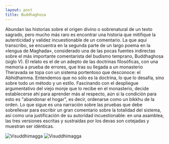 ```yaml
---
layout: post
title: Buddhaghoṣa
---
```


Abundan las historias sobre el origen divino o sobrenatural de un texto sagrado, pero mucho más raro es encontrar una historia que mitifique la autenticidad y validez incuestionable de un comentario. La que aquí transcribo, se encuentra en la segunda parte de un largo poema en la «lengua de Maghada», considerado una de las pocas fuentes indirectas sobre el más importante comentarista del budismo temprano, Buddhaghoṣa (siglo V). El relato es el de un adepto de las doctrinas filosóficas, con una memoria a prueba de errores, que tras su llegada a un monasterio Theravada se topa con un sistema portentoso que desconoce: el Abhidhamma. Entendemos que no sólo es la doctrina, lo que lo desafía, sino sobre todo un método y un estilo. Fascinando con el despliegue argumentativo del viejo monje que lo recibe en el monasterio, decide establecerse ahí para aprender más al respecto, aún si la condición para esto es "abandonar el hogar", es decir, ordenarse como un bikkhu de la orden. Lo que sigue es una narración sobre las pruebas que debe sobrellevar para escribir un gran comentario sobre la totalidad del sistema, así como una justificación de su autoridad incuestionable: en una asamblea, las tres versiones escritas y sustraídas por los devas son cotejadas y muestran ser idénticas. 

![Visuddhimagga](https://dl.dropboxusercontent.com/u/15184083/IMAGES_BLOG/gd1.jpg)
![Visuddhimagga](https://dl.dropboxusercontent.com/u/15184083/IMAGES_BLOG/gd2.jpg)